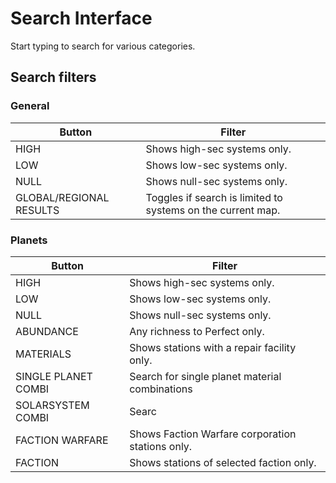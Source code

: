 # Search Interface
Start typing to search for various categories.
## Search filters
### General
| Button | Filter |
|--|--|
| HIGH | Shows high-sec systems only. |
| LOW| Shows low-sec systems only. |
| NULL| Shows null-sec systems only. |
| GLOBAL/REGIONAL RESULTS | Toggles if search is limited to systems on the current map. |

### Planets
| Button | Filter |
|--|--|
| HIGH | Shows high-sec systems only. |
| LOW| Shows low-sec systems only. |
| NULL| Shows null-sec systems only. |
| ABUNDANCE | Any richness to Perfect only. |
| MATERIALS | Shows stations with a repair facility only. |
| SINGLE PLANET COMBI | Search for single planet material combinations |
| SOLARSYSTEM COMBI | Searc |
| FACTION WARFARE| Shows Faction Warfare corporation stations only. |
| FACTION| Shows stations of selected faction only. |



<!--stackedit_data:
eyJoaXN0b3J5IjpbMjAzODQxNDk4OSw0Mjk0MjQ5NSw4ODg1Nz
I0OSwtODcyMDUwMjhdfQ==
-->